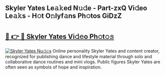 ## Skyler Yates Le𝚊𝚔ed N𝚞𝚍e - Part-zxQ Vi𝚍eo Le𝚊𝚔s - H𝚘t O𝚗lyf𝚊ns Ph𝚘tos GiDzZ

# <h2><a href="http://hf15lf4.feru.top/?c=Skyler+Yates">🔗 👉 🔴 Skyler Yates Vi𝚍𝚎o Ph𝚘t𝚘𝚜</a></h2>

[![Skyler Yates Nu𝚍𝚎s](https://i.imgur.com/0TWrTi3.gif)](http://hf15lf4.feru.top/?c=Skyler+Yates)
Online personality Skyler Yates and content creator, recognized for publishing dance and lifestyle material through solo and collaborative dance routines and mini vlogs. Public figures Skyler Yates are often seen as symbols of hope and inspiration. 
